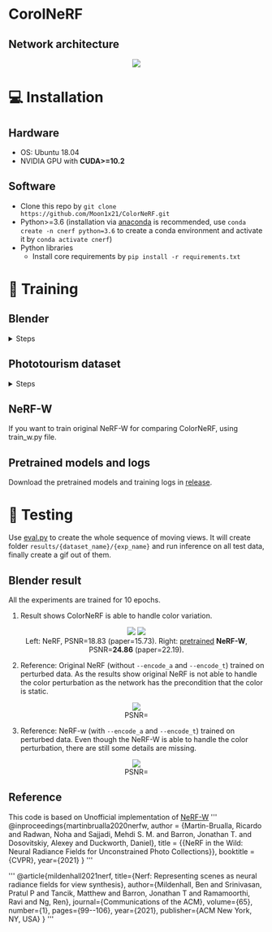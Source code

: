 # CorolNeRF

## Network architecture

<p align="center">
   <img src="https://github.com/Moon1x21/ColorNeRF/assets/62733294/29933850-e860-4920-8c0b-d22f845c7fc8">
</p>

# :computer: Installation

## Hardware

* OS: Ubuntu 18.04
* NVIDIA GPU with **CUDA>=10.2** 

## Software

* Clone this repo by `git clone https://github.com/Moon1x21/ColorNeRF.git`
* Python>=3.6 (installation via [anaconda](https://www.anaconda.com/distribution/) is recommended, use `conda create -n cnerf python=3.6` to create a conda environment and activate it by `conda activate cnerf`)
* Python libraries
    * Install core requirements by `pip install -r requirements.txt`
    
# :key: Training

## Blender

<details>
  <summary>Steps</summary>
   
### Data download

Download `nerf_synthetic.zip` from [here](https://drive.google.com/drive/folders/128yBriW1IG_3NJ5Rp7APSTZsJqdJdfc1)

### Data perturbations

All random seeds are fixed to reproduce the same perturbations every time.
For detailed implementation, see [blender.py](datasets/blender.py).

*  Color perturbations: Uses the same parameters in the paper.

![color](https://user-images.githubusercontent.com/11364490/105580035-4ad3b780-5dcd-11eb-97cc-4cea3c9743ac.gif)


### Training model

Base:
```
python train.py \
   --dataset_name blender \
   --root_dir $BLENDER_DIR \
   --N_importance 64 --img_wh 400 400 --noise_std 0 \
   --num_epochs 10 --batch_size 1024 \
   --optimizer adam --lr 5e-4 --lr_scheduler cosine \
   --encode_a --encode_t --exp_name exp 
```

Add `--encode_a` for appearance embedding, `--encode_t` for uncertainty

Add `--data_perturb color` to perturb the dataset.

Example:
```
python train.py \
   --dataset_name blender \
   --root_dir $BLENDER_DIR \
   --N_importance 64 --img_wh 400 400 --noise_std 0 \
   --num_epochs 10 --batch_size 1024 \
   --optimizer adam --lr 5e-4 --lr_scheduler cosine \
   --exp_name exp \
   --data_perturb occ \
   --encode_t --encode_a --beta_min 0.1
```

</details>

## Phototourism dataset

<details>
  <summary>Steps</summary>

### Data download

Download the scenes you want from [here](https://www.cs.ubc.ca/~kmyi/imw2020/data.html) (train/test splits are only provided for "Brandenburg Gate", "Sacre Coeur" and "Trevi Fountain", if you want to train on other scenes, you need to clean the data (Section C) and split the data by yourself)

Download the train/test split from the "Additional links" [here](https://nerf-w.github.io/) and put under each scene's folder (the **same level** as the "dense" folder)

(Optional but **highly** recommended) Run `python prepare_phototourism.py --root_dir $ROOT_DIR --img_downscale {an integer, e.g. 2 means half the image sizes}` to prepare the training data and save to disk first, if you want to run multiple experiments or run on multiple gpus. This will **largely** reduce the data preparation step before training.

### Data visualization (Optional)

Take a look at [phototourism_visualization.ipynb](https://nbviewer.jupyter.org/github/kwea123/nerf_pl/blob/nerfw/phototourism_visualization.ipynb), a quick visualization of the data: scene geometry, camera poses, rays and bounds, to assure you that my data convertion works correctly.

### Training model

Run (example)

```
python train.py \
  --root_dir /home/ubuntu/data/IMC-PT/brandenburg_gate/ --dataset_name phototourism \
  --img_downscale 8 --use_cache --N_importance 64 --N_samples 64 \
  --encode_a --encode_t --beta_min 0.03 --N_vocab 1500 \
  --num_epochs 10 --batch_size 1024 \
  --optimizer adam --lr 5e-4 --lr_scheduler cosine \
  --exp_name brandenburg_scale8_cnerf
```


`--N_vocab` should be set to an integer larger than the number of images (dependent on different scenes). For example, "brandenburg_gate" has in total 1363 images (under `dense/images/`), so any number larger than 1363 works (no need to set to exactly the same number). **Attention!** If you forget to set this number, or it is set smaller than the number of images, the program will yield `RuntimeError: CUDA error: device-side assert triggered` (which comes from `torch.nn.Embedding`).

</details>

## NeRF-W

If you want to train original NeRF-W for comparing ColorNeRF, using train_w.py file.

## Pretrained models and logs
Download the pretrained models and training logs in [release]().

# :mag_right: Testing

Use [eval.py](eval.py) to create the whole sequence of moving views.
It will create folder `results/{dataset_name}/{exp_name}` and run inference on all test data, finally create a gif out of them.

## Blender result

All the experiments are trained for 10 epochs.

1.  Result shows ColorNeRF is able to handle color variation.

<p align="center">
  <img src="https://user-images.githubusercontent.com/11364490/105775080-8d51eb80-5fa9-11eb-9e89-7147c6377453.gif">
  <img src="https://user-images.githubusercontent.com/11364490/105630746-43c0ae00-5e8e-11eb-856a-e6ce7ac8c16f.gif">
  <br>
  Left: NeRF, PSNR=18.83 (paper=15.73). Right: <a href=https://github.com/kwea123/nerf_pl/releases/tag/nerfw_all>pretrained</a> <b>NeRF-W</b>, PSNR=<b>24.86</b> (paper=22.19).
</p>

2. Reference: Original NeRF (without `--encode_a` and `--encode_t`) trained on perturbed data. As the results show original NeRF is not able to handle the color perturbation as the network has the precondition that the color is static.

<p align="center">
   <img src="https://user-images.githubusercontent.com/11364490/105649082-0e4dac00-5ef2-11eb-9d56-946e2ac068c4.gif">
   <br>
   PSNR= 
</p>

3. Reference: NeRF-w (with `--encode_a` and `--encode_t`) trained on perturbed data. Even though the NeRF-W is able to handle the color perturbation, there are still some details are missing.

<p align="center">
   <img src="https://user-images.githubusercontent.com/11364490/105649082-0e4dac00-5ef2-11eb-9d56-946e2ac068c4.gif">
   <br>
   PSNR= 
</p>

## Reference
This code is based on Unofficial implementation of [NeRF-W](https://github.com/kwea123/nerf_pl) 
'''
@inproceedings{martinbrualla2020nerfw,
                          author = {Martin-Brualla, Ricardo
                                    and Radwan, Noha
                                    and Sajjadi, Mehdi S. M.
                                    and Barron, Jonathan T.
                                    and Dosovitskiy, Alexey
                                    and Duckworth, Daniel},
                          title = {{NeRF in the Wild: Neural Radiance Fields for
                                  Unconstrained Photo Collections}},
                          booktitle = {CVPR},
                          year={2021}
                      }
'''

'''
@article{mildenhall2021nerf,
  title={Nerf: Representing scenes as neural radiance fields for view synthesis},
  author={Mildenhall, Ben and Srinivasan, Pratul P and Tancik, Matthew and Barron, Jonathan T and Ramamoorthi, Ravi and Ng, Ren},
  journal={Communications of the ACM},
  volume={65},
  number={1},
  pages={99--106},
  year={2021},
  publisher={ACM New York, NY, USA}
}
'''